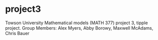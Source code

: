 # project3
Towson University
Mathematical models (MATH 377) project 3, tipple project.
Group Members: Alex Myers, Abby Borowy, Maxwell McAdams, Chris Bauer
